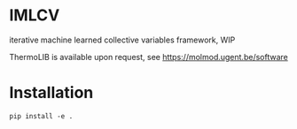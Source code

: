 # IMLCV

iterative machine learned collective variables framework, WIP

ThermoLIB is available upon request, see https://molmod.ugent.be/software

# Installation

```
pip install -e .
```